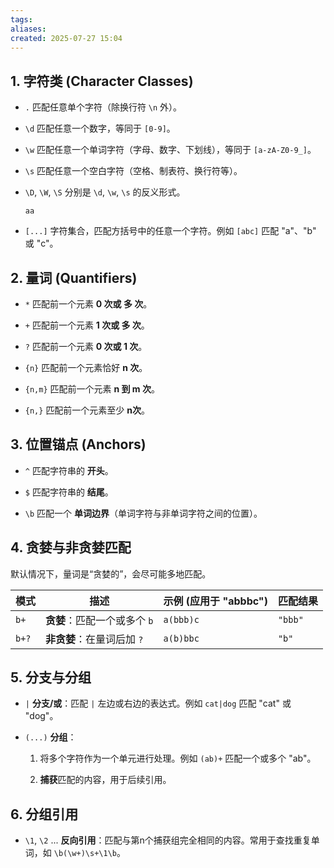 ```yaml
---
tags: 
aliases: 
created: 2025-07-27 15:04
---
```

## 1. 字符类 (Character Classes)

- `.` 匹配任意单个字符（除换行符 `\n` 外）。
- `\d` 匹配任意一个数字，等同于 `[0-9]`。
- `\w` 匹配任意一个单词字符（字母、数字、下划线），等同于 `[a-zA-Z0-9_]`。
- `\s` 匹配任意一个空白字符（空格、制表符、换行符等）。
- `\D`, `\W`, `\S` 分别是 `\d`, `\w`, `\s` 的反义形式。
	```
	aa 
	```

- `[...]` 字符集合，匹配方括号中的任意一个字符。例如 `[abc]` 匹配 "a"、"b" 或 "c"。

## 2. 量词 (Quantifiers)

- `*` 匹配前一个元素 **0 次或 多 次**。

- `+` 匹配前一个元素 **1 次或 多 次**。

- `?` 匹配前一个元素 **0 次或 1 次**。

- `{n}` 匹配前一个元素恰好 **n 次**。

- `{n,m}` 匹配前一个元素 **n 到 m 次**。

- `{n,}` 匹配前一个元素至少 **n次**。

## 3. 位置锚点 (Anchors)

- `^` 匹配字符串的 **开头**。
    
- `$` 匹配字符串的 **结尾**。
    
- `\b` 匹配一个 **单词边界**（单词字符与非单词字符之间的位置）。 
    

## 4. 贪婪与非贪婪匹配

默认情况下，量词是“贪婪的”，会尽可能多地匹配。

|模式|描述|示例 (应用于 "abbbc")|匹配结果|
|---|---|---|---|
|`b+`|**贪婪**：匹配一个或多个 `b`|`a(bbb)c`|`"bbb"`|
|`b+?`|**非贪婪**：在量词后加 `?`|`a(b)bbc`|`"b"`|

## 5. 分支与分组

- `|` **分支/或**：匹配 `|` 左边或右边的表达式。例如 `cat|dog` 匹配 "cat" 或 "dog"。
    
- `(...)` **分组**：
    
    1. 将多个字符作为一个单元进行处理。例如 `(ab)+` 匹配一个或多个 "ab"。
        
    2. **捕获**匹配的内容，用于后续引用。
        

## 6. 分组引用

- `\1`, `\2` ... **反向引用**：匹配与第n个捕获组完全相同的内容。常用于查找重复单词，如 `\b(\w+)\s+\1\b`。